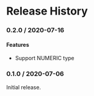 # Release History

### 0.2.0 / 2020-07-16

#### Features

* Support NUMERIC type

### 0.1.0 / 2020-07-06

Initial release.
